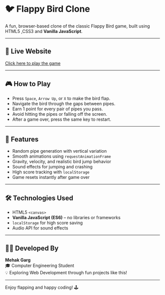 # 🐦 Flappy Bird Clone

A fun, browser-based clone of the classic Flappy Bird game, built using HTML5 <Canvas> ,CSS3 and **Vanilla JavaScript**.

---
## 🚀 Live Website

[Click here to play the game](https://mehak1314.github.io/flappy-bird-game/)

---

## 🎮 How to Play

- Press `Space`, `Arrow Up`, or `X` to make the bird flap.
- Navigate the bird through the gaps between pipes.
- Earn 1 point for every pair of pipes you pass.
- Avoid hitting the pipes or falling off the screen.
- After a game over, press the same key to restart.

---

## 🚀 Features

- Random pipe generation with vertical variation
- Smooth animations using `requestAnimationFrame`
- Gravity, velocity, and realistic bird jump behavior
- Sound effects for jumping and crashing
- High score tracking with `localStorage`
- Game resets instantly after game over

---

## 🛠️ Technologies Used

- HTML5 `<canvas>`
- **Vanilla JavaScript (ES6)** – no libraries or frameworks
- `localStorage` for high score saving
- Audio API for sound effects

---

## 🧑‍💻 Developed By

**Mehak Garg**  
🎓 Computer Engineering Student  
💡 Exploring Web Development through fun projects like this!

---

Enjoy flapping and happy coding! 🕹️

